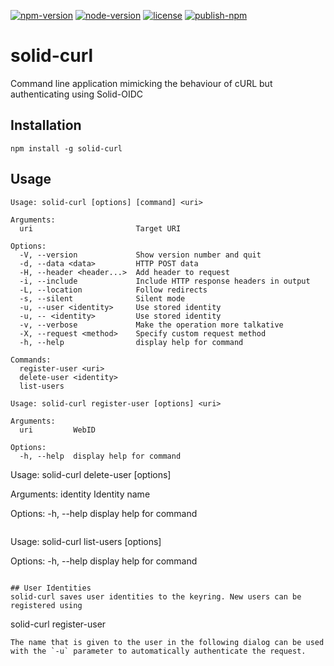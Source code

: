 [![npm-version](https://img.shields.io/npm/v/solid-curl)](https://img.shields.io/npm/v/solid-curl)
[![node-version](https://img.shields.io/node/v/solid-curl)](https://img.shields.io/node/v/solid-curl)
[![license](https://img.shields.io/github/license/wintechis/solid-curl)](https://github.com/wintechis/solid-curl/blob/main/LICENSE)
[![publish-npm](https://github.com/wintechis/solid-curl/actions/workflows/npm-publish.yml/badge.svg?branch=main)](https://github.com/wintechis/solid-curl/actions/workflows/npm-publish.yml)

# solid-curl
Command line application mimicking the behaviour of cURL but authenticating using Solid-OIDC

## Installation
```
npm install -g solid-curl
```

## Usage
```
Usage: solid-curl [options] [command] <uri>

Arguments:
  uri                       Target URI

Options:
  -V, --version             Show version number and quit
  -d, --data <data>         HTTP POST data
  -H, --header <header...>  Add header to request
  -i, --include             Include HTTP response headers in output
  -L, --location            Follow redirects
  -s, --silent              Silent mode
  -u, --user <identity>     Use stored identity
  -u, -- <identity>         Use stored identity
  -v, --verbose             Make the operation more talkative
  -X, --request <method>    Specify custom request method
  -h, --help                display help for command

Commands:
  register-user <uri>
  delete-user <identity>
  list-users
```
```
Usage: solid-curl register-user [options] <uri>

Arguments:
  uri         WebID

Options:
  -h, --help  display help for command
```
Usage: solid-curl delete-user [options] <identity>

Arguments:
  identity    Identity name

Options:
  -h, --help  display help for command
```
```
Usage: solid-curl list-users [options]

Options:
  -h, --help  display help for command
```

## User Identities
solid-curl saves user identities to the keyring. New users can be registered using
```
solid-curl register-user <webId>
```
The name that is given to the user in the following dialog can be used with the `-u` parameter to automatically authenticate the request.